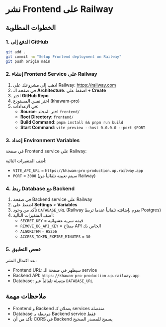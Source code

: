 # نشر Frontend على Railway

## الخطوات المطلوبة

### 1. الدفع إلى GitHub
```bash
git add .
git commit -m "Setup Frontend deployment on Railway"
git push origin main
```

### 2. إنشاء Frontend Service على Railway

1. اذهب إلى مشروعك على Railway: https://railway.com
2. في صفحة الـ **Architecture**، اضغط على **+ Create**
3. اختر **GitHub Repo**
4. اختر نفس المستودع (khawam-pro)
5. في الإعدادات:
   - **Source**: اختر المجلد `frontend/`
   - **Root Directory**: `frontend/`
   - **Build Command**: `pnpm install && pnpm run build`
   - **Start Command**: `vite preview --host 0.0.0.0 --port $PORT`

### 3. إعداد Environment Variables

في صفحة Frontend service على Railway:

أضف المتغيرات التالية:
- `VITE_API_URL` = `https://khawam-pro-production.up.railway.app`
- `PORT` = `3000` (سيتم تعيينه تلقائياً من Railway)

### 4. ربط Database مع Backend

1. في صفحة Backend service على Railway
2. اضغط على **Settings** > **Variables**
3. تأكد من وجود `DATABASE_URL` (Railway يقوم بإضافته تلقائياً عندما تربط Postgres)
4. أضف المتغيرات التالية:
   - `SECRET_KEY` = قيمة سرية عشوائية
   - `REMOVE_BG_API_KEY` = مفتاح API الخاص بك
   - `ALGORITHM` = `HS256`
   - `ACCESS_TOKEN_EXPIRE_MINUTES` = `30`

### 5. فحص التطبيق

بعد اكتمال النشر:
- Frontend URL: سيظهر في صفحة الـ service
- Backend API: `https://khawam-pro-production.up.railway.app`
- Database: متصلة تلقائياً عبر `DATABASE_URL`

## ملاحظات مهمة

- Frontend و Backend يعملان كـ services منفصلة
- Database مرتبطة بـ Backend service فقط
- تأكد من أن CORS في Backend يسمح للمصدر الصحيح

